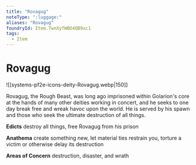 ```yaml
---
title: "Rovagug"
noteType: ":luggage:"
aliases: "Rovagug"
foundryId: Item.7wnXyfWBO4QB9xc1
tags:
  - Item
---
```


# Rovagug
![[systems-pf2e-icons-deity-Rovagug.webp|150]]

Rovagug, the Rough Beast, was long ago imprisoned within Golarion's core at the hands of many other deities working in concert, and he seeks to one day break free and wreak havoc upon the world. He is served by his spawn and those who seek the ultimate destruction of all things.

**Edicts** destroy all things, free Rovagug from his prison

**Anathema** create something new, let material ties restrain you, torture a victim or otherwise delay its destruction

**Areas of Concern** destruction, disaster, and wrath
